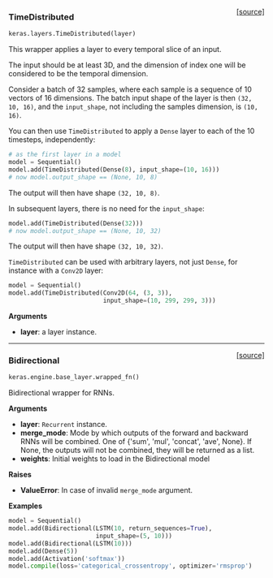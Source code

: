 <span style="float:right;">[[source]](https://github.com/keras-team/keras/blob/master/keras/layers/wrappers.py#L116)</span>
### TimeDistributed

```python
keras.layers.TimeDistributed(layer)
```

This wrapper applies a layer to every temporal slice of an input.

The input should be at least 3D, and the dimension of index one
will be considered to be the temporal dimension.

Consider a batch of 32 samples,
where each sample is a sequence of 10 vectors of 16 dimensions.
The batch input shape of the layer is then `(32, 10, 16)`,
and the `input_shape`, not including the samples dimension, is `(10, 16)`.

You can then use `TimeDistributed` to apply a `Dense` layer
to each of the 10 timesteps, independently:

```python
# as the first layer in a model
model = Sequential()
model.add(TimeDistributed(Dense(8), input_shape=(10, 16)))
# now model.output_shape == (None, 10, 8)
```

The output will then have shape `(32, 10, 8)`.

In subsequent layers, there is no need for the `input_shape`:

```python
model.add(TimeDistributed(Dense(32)))
# now model.output_shape == (None, 10, 32)
```

The output will then have shape `(32, 10, 32)`.

`TimeDistributed` can be used with arbitrary layers, not just `Dense`,
for instance with a `Conv2D` layer:

```python
model = Sequential()
model.add(TimeDistributed(Conv2D(64, (3, 3)),
                          input_shape=(10, 299, 299, 3)))
```

__Arguments__

- __layer__: a layer instance.
    
----

<span style="float:right;">[[source]](https://github.com/keras-team/keras/blob/master/keras/layers/wrappers.py#L335)</span>
### Bidirectional

```python
keras.engine.base_layer.wrapped_fn()
```

Bidirectional wrapper for RNNs.

__Arguments__

- __layer__: `Recurrent` instance.
- __merge_mode__: Mode by which outputs of the
    forward and backward RNNs will be combined.
    One of {'sum', 'mul', 'concat', 'ave', None}.
    If None, the outputs will not be combined,
    they will be returned as a list.
- __weights__: Initial weights to load in the Bidirectional model

__Raises__

- __ValueError__: In case of invalid `merge_mode` argument.

__Examples__


```python
model = Sequential()
model.add(Bidirectional(LSTM(10, return_sequences=True),
                        input_shape=(5, 10)))
model.add(Bidirectional(LSTM(10)))
model.add(Dense(5))
model.add(Activation('softmax'))
model.compile(loss='categorical_crossentropy', optimizer='rmsprop')
```
    